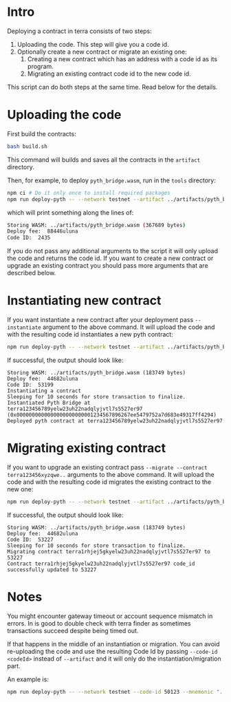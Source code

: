 # Intro

Deploying a contract in terra consists of two steps:
1. Uploading the code. This step will give you a code id.
2. Optionally create a new contract or migrate an existing one:
    1. Creating a new contract which has an address with a code id as its program.
    2. Migrating an existing contract code id to the new code id.

This script can do both steps at the same time. Read below for the details.

# Uploading the code

First build the contracts:

``` sh
bash build.sh
```

This command will builds and saves all the contracts in the `artifact` directory.

Then, for example, to deploy `pyth_bridge.wasm`, run in the `tools` directory:

``` sh
npm ci # Do it only once to install required packages
npm run deploy-pyth -- --network testnet --artifact ../artifacts/pyth_bridge.wasm --mnemonic "..."
```

which will print something along the lines of:

``` sh
Storing WASM: ../artifacts/pyth_bridge.wasm (367689 bytes)
Deploy fee:  88446uluna
Code ID:  2435
```

If you do not pass any additional arguments to the script it will only upload the code and returns the code id. If you want to create a 
new contract or upgrade an existing contract you should pass more arguments that are described below.

# Instantiating new contract
If you want instantiate a new contract after your deployment pass `--instantiate` argument to the above command.
It will upload the code and with the resulting code id instantiates a new pyth contract:

``` sh
npm run deploy-pyth -- --network testnet --artifact ../artifacts/pyth_bridge.wasm --mnemonic "..." --instantiate
```

If successful, the output should look like:
```
Storing WASM: ../artifacts/pyth_bridge.wasm (183749 bytes)
Deploy fee:  44682uluna
Code ID:  53199
Instantiating a contract
Sleeping for 10 seconds for store transaction to finalize.
Instantiated Pyth Bridge at terra123456789yelw23uh22nadqlyjvtl7s5527er97 (0x0000000000000000000000001234567896267ee5479752a7d683e49317ff4294)
Deployed pyth contract at terra123456789yelw23uh22nadqlyjvtl7s5527er97
```

# Migrating existing contract
If you want to upgrade an existing contract pass `--migrate --contract terra123456xyzqwe..` arguments to the above command.
It will upload the code and with the resulting code id migrates the existing contract to the new one:

``` sh
npm run deploy-pyth -- --network testnet --artifact ../artifacts/pyth_bridge.wasm --mnemonic "..." --migrate --contract "terra123..."
```

If successful, the output should look like:
```
Storing WASM: ../artifacts/pyth_bridge.wasm (183749 bytes)
Deploy fee:  44682uluna
Code ID:  53227
Sleeping for 10 seconds for store transaction to finalize.
Migrating contract terra1rhjej5gkyelw23uh22nadqlyjvtl7s5527er97 to 53227
Contract terra1rhjej5gkyelw23uh22nadqlyjvtl7s5527er97 code_id successfully updated to 53227
```

# Notes

You might encounter gateway timeout or account sequence mismatch in errors. In is good to double check with terra finder as sometimes
transactions succeed despite being timed out.

If that happens in the middle of an instantiation or migration. You can avoid re-uploading the code and use the resulting Code Id 
by passing `--code-id <codeId>` instead of `--artifact` and it will only do the instantiation/migration part.

An example is:

``` sh
npm run deploy-pyth -- --network testnet --code-id 50123 --mnemonic "..." --migrate --contract "terra123..."
```
